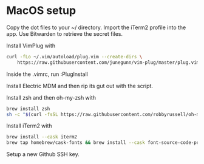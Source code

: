 # MacOS setup

Copy the dot files to your ~/ directory.
Import the iTerm2 profile into the app.
Use Bitwarden to retrieve the secret files.

Install VimPlug with
``` bash
curl -fLo ~/.vim/autoload/plug.vim --create-dirs \
    https://raw.githubusercontent.com/junegunn/vim-plug/master/plug.vim
```

Inside the .vimrc, run :PlugInstall

Install Electric MDM and then rip its gut out with the script.

Install zsh and then oh-my-zsh with 
``` bash
brew install zsh
sh -c "$(curl -fsSL https://raw.githubusercontent.com/robbyrussell/oh-my-zsh/master/tools/install.sh)"`
```

Install iTerm2 with
``` bash
brew install --cask iterm2
brew tap homebrew/cask-fonts && brew install --cask font-source-code-pro
```

Setup a new Github SSH key.

